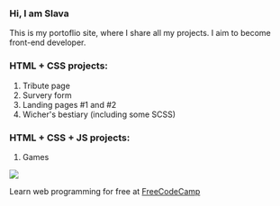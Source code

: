 ### Hi, I am Slava
This is my portoflio site, where I share all my projects. I aim to become front-end developer.

### HTML + CSS projects:
1. Tribute page
2. Survery form
3. Landing pages #1 and #2
4. Wicher's bestiary (including some SCSS)

### HTML + CSS + JS projects:
1. Games

<a href="https://codeclimate.com/github/kuznevia/portfolio/maintainability"><img src="https://api.codeclimate.com/v1/badges/8638632cc7f53f27b3a0/maintainability" /></a>

Learn web programming for free at <i class="fab fa-free-code-camp"></i> <a href="https://www.freecodecamp.org/" target="_blank">FreeCodeCamp</a>